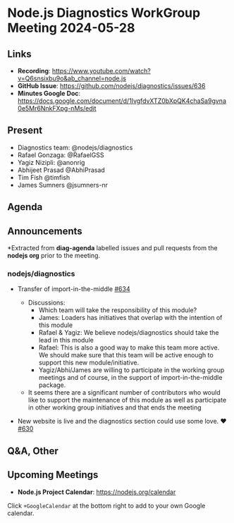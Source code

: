 # Node.js  Diagnostics WorkGroup Meeting 2024-05-28

## Links

* **Recording**:  https://www.youtube.com/watch?v=Q6snsixbu9o&ab_channel=node.js
* **GitHub Issue**: https://github.com/nodejs/diagnostics/issues/636
* **Minutes Google Doc**: https://docs.google.com/document/d/1IvgfdvXTZ0bXpQK4chaSa9gvna0e5Mr6NnkFXpg-nMs/edit

## Present

* Diagnostics team: @nodejs/diagnostics
* Rafael Gonzaga: @RafaelGSS
* Yagiz Nizipli: @anonrig
* Abhijeet Prasad @AbhiPrasad
* Tim Fish @timfish
* James Sumners @jsumners-nr


## Agenda

## Announcements

*Extracted from **diag-agenda** labelled issues and pull requests from the **nodejs org** prior to the meeting.

### nodejs/diagnostics

* Transfer of import-in-the-middle [#634](https://github.com/nodejs/diagnostics/issues/634)
  * Discussions:
    * Which team will take the responsibility of this module?
    * James: Loaders has initiatives that overlap with the intention of this module
    * Rafael & Yagiz: We believe nodejs/diagnostics should take the lead in this module
    * Rafael: This is also a good way to make this team more active. We should make sure that this team will be active enough to support this new module/initiative.
    * Yagiz/Abhi/James are willing to participate in the working group meetings and of course, in the support of import-in-the-middle package.
  * It seems there are a significant number of contributors who would like to support the maintenance of this module as well as participate in other working group initiatives and that ends the meeting

* New website is live and the diagnostics section could use some love. ❤️  [#630](https://github.com/nodejs/diagnostics/issues/630)


## Q&A, Other

## Upcoming Meetings

* **Node.js Project Calendar**: <https://nodejs.org/calendar>

Click `+GoogleCalendar` at the bottom right to add to your own Google calendar.

